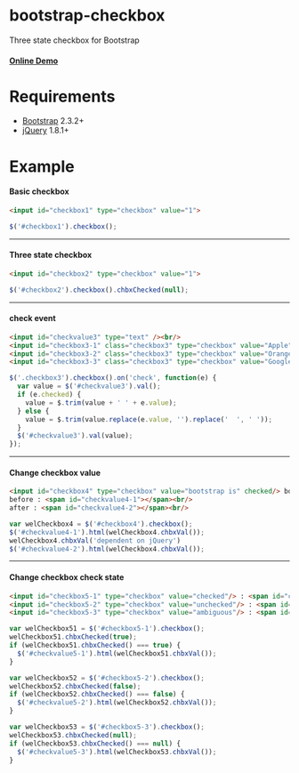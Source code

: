 # bootstrap-checkbox
Three state checkbox for Bootstrap

#### [Online Demo](http://extremefe.github.io/bootstrap-checkbox/)
# Requirements

* [Bootstrap](http://twitter.github.com/bootstrap/) 2.3.2+
* [jQuery](http://jquery.com/) 1.8.1+

# Example

#### Basic checkbox
```html
<input id="checkbox1" type="checkbox" value="1">
```
```javascript
$('#checkbox1').checkbox();
```
***

#### Three state checkbox
```html
<input id="checkbox2" type="checkbox" value="1">
```
```javascript
$('#checkbox2').checkbox().chbxChecked(null);
```
***

#### check event
```html
<input id="checkvalue3" type="text" /><br/>
<input id="checkbox3-1" class="checkbox3" type="checkbox" value="Apple"> Apple<br/>
<input id="checkbox3-2" class="checkbox3" type="checkbox" value="Orange"> Orange<br/>
<input id="checkbox3-3" class="checkbox3" type="checkbox" value="Google"> Google<br/>
```
```javascript
$('.checkbox3').checkbox().on('check', function(e) {
  var value = $('#checkvalue3').val();
  if (e.checked) {
    value = $.trim(value + ' ' + e.value);
  } else {
    value = $.trim(value.replace(e.value, '').replace('  ', ' '));
  }
  $('#checkvalue3').val(value);
});
```
***

#### Change checkbox value
```html
<input id="checkbox4" type="checkbox" value="bootstrap is" checked/> bootstrap<br/>
before : <span id="checkvalue4-1"></span><br/>
after : <span id="checkvalue4-2"></span><br/>
```
```javascript
var welCheckbox4 = $('#checkbox4').checkbox();
$('#checkvalue4-1').html(welCheckbox4.chbxVal());
welCheckbox4.chbxVal('dependent on jQuery')
$('#checkvalue4-2').html(welCheckbox4.chbxVal());
```
***

#### Change checkbox check state
```html
<input id="checkbox5-1" type="checkbox" value="checked"/> : <span id="checkvalue5-1"></span><br/>
<input id="checkbox5-2" type="checkbox" value="unchecked"/> : <span id="checkvalue5-2"></span><br/>
<input id="checkbox5-3" type="checkbox" value="ambiguous"/> : <span id="checkvalue5-3"></span><br/>
```
```javascript
var welCheckbox51 = $('#checkbox5-1').checkbox();
welCheckbox51.chbxChecked(true);
if (welCheckbox51.chbxChecked() === true) {
  $('#checkvalue5-1').html(welCheckbox51.chbxVal());
}

var welCheckbox52 = $('#checkbox5-2').checkbox();
welCheckbox52.chbxChecked(false);
if (welCheckbox52.chbxChecked() === false) {
  $('#checkvalue5-2').html(welCheckbox52.chbxVal());
}

var welCheckbox53 = $('#checkbox5-3').checkbox();
welCheckbox53.chbxChecked(null);
if (welCheckbox53.chbxChecked() === null) {
  $('#checkvalue5-3').html(welCheckbox53.chbxVal());
}
```

